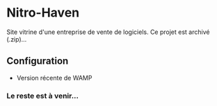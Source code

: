 # Nitro-Haven
Site vitrine d'une entreprise de vente de logiciels.
Ce projet est archivé (.zip)...

## Configuration

  - Version récente de WAMP

### Le reste est à venir...
